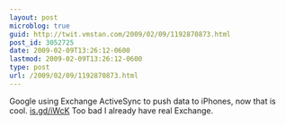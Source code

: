 ```yaml
---
layout: post
microblog: true
guid: http://twit.vmstan.com/2009/02/09/1192870873.html
post_id: 3052725
date: 2009-02-09T13:26:12-0600
lastmod: 2009-02-09T13:26:12-0600
type: post
url: /2009/02/09/1192870873.html
---
```

Google using Exchange ActiveSync to push data to iPhones, now that is cool. [is.gd/iWcK](http://is.gd/iWcK) Too bad I already have real Exchange.
